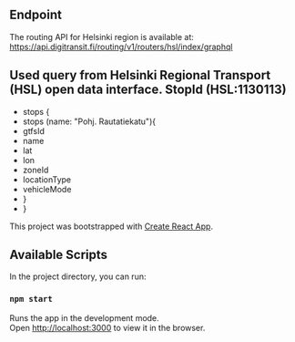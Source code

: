 ## Endpoint

The routing API for Helsinki region is available at:
https://api.digitransit.fi/routing/v1/routers/hsl/index/graphql

## Used query from Helsinki Regional Transport (HSL) open data interface. StopId (HSL:1130113)

* stops   {
*  stops  (name: "Pohj. Rautatiekatu"){
 *   gtfsId
  *  name
   * lat
   * lon
   * zoneId
   * locationType
   * vehicleMode
*  }
* }

This project was bootstrapped with [Create React App](https://github.com/facebook/create-react-app).

## Available Scripts

In the project directory, you can run:

### `npm start`

Runs the app in the development mode.\
Open [http://localhost:3000](http://localhost:3000) to view it in the browser.


